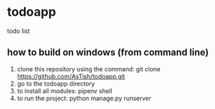 # todoapp
todo list
## how to build on windows (from command line)
1) clone this repository using the command: git clone https://github.com/AsTish/todoapp.git
2) go to the todoapp directory
3) to install all modules: pipenv shell
4) to run the project: python manage.py runserver
